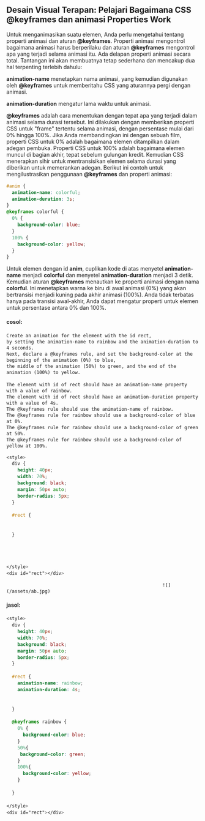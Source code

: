 ## Desain Visual Terapan: Pelajari Bagaimana CSS @keyframes dan animasi Properties Work

Untuk menganimasikan suatu elemen, Anda perlu mengetahui tentang properti animasi dan aturan **@keyframes**. Properti animasi mengontrol bagaimana animasi harus berperilaku dan aturan **@keyframes** mengontrol apa yang terjadi selama animasi itu. Ada delapan properti animasi secara total. Tantangan ini akan membuatnya tetap sederhana dan mencakup dua hal terpenting terlebih dahulu:

**animation-name** menetapkan nama animasi, yang kemudian digunakan oleh **@keyframes** untuk memberitahu CSS yang aturannya pergi dengan animasi.

**animation-duration** mengatur lama waktu untuk animasi.

**@keyframes** adalah cara menentukan dengan tepat apa yang terjadi dalam animasi selama durasi tersebut. Ini dilakukan dengan memberikan properti CSS untuk "frame" tertentu selama animasi, dengan persentase mulai dari 0% hingga 100%. Jika Anda membandingkan ini dengan sebuah film, properti CSS untuk 0% adalah bagaimana elemen ditampilkan dalam adegan pembuka. Properti CSS untuk 100% adalah bagaimana elemen muncul di bagian akhir, tepat sebelum gulungan kredit. Kemudian CSS menerapkan sihir untuk mentransisikan elemen selama durasi yang diberikan untuk memerankan adegan. Berikut ini contoh untuk mengilustrasikan penggunaan **@keyframes** dan properti animasi:

```css
#anim {
  animation-name: colorful;
  animation-duration: 3s;
}
@keyframes colorful {
  0% {
    background-color: blue;
  }
  100% {
    background-color: yellow;
  }
}
```

Untuk elemen dengan id **anim**, cuplikan kode di atas menyetel **animation-name** menjadi **colorful** dan menyetel **animation-duration** menjadi 3 detik. Kemudian aturan **@keyframes** menautkan ke properti animasi dengan nama **colorful**. Ini menetapkan warna ke biru di awal animasi \(0%\) yang akan bertransisi menjadi kuning pada akhir animasi \(100%\). Anda tidak terbatas hanya pada transisi awal-akhir, Anda dapat mengatur properti untuk elemen untuk persentase antara 0% dan 100%.

#### cosol:

```
Create an animation for the element with the id rect, 
by setting the animation-name to rainbow and the animation-duration to 4 seconds. 
Next, declare a @keyframes rule, and set the background-color at the beginning of the animation (0%) to blue,
the middle of the animation (50%) to green, and the end of the animation (100%) to yellow.

The element with id of rect should have an animation-name property with a value of rainbow.
The element with id of rect should have an animation-duration property with a value of 4s.
The @keyframes rule should use the animation-name of rainbow.
The @keyframes rule for rainbow should use a background-color of blue at 0%.
The @keyframes rule for rainbow should use a background-color of green at 50%.
The @keyframes rule for rainbow should use a background-color of yellow at 100%.
```

```css
<style>
  div {
    height: 40px;
    width: 70%;
    background: black;
    margin: 50px auto;
    border-radius: 5px;
  }

  #rect {


  }




</style>
<div id="rect"></div>
```

                                                             ![](/assets/ab.jpg)

#### jasol:

```css
<style>
  div {
    height: 40px;
    width: 70%;
    background: black;
    margin: 50px auto;
    border-radius: 5px;
  }

  #rect {
    animation-name: rainbow;
    animation-duration: 4s;

    
  }
 
  @keyframes rainbow {
    0% {
      background-color: blue;
    }
    50%{
     background-color: green;  
    }
    100%{
      background-color: yellow;
    }
    
  }

</style>
<div id="rect"></div>
```





